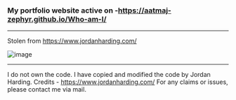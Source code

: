 ### My portfolio website active on -https://aatmaj-zephyr.github.io/Who-am-I/

---

Stolen from https://www.jordanharding.com/

![image](https://user-images.githubusercontent.com/83284294/150624724-eab5f669-4661-4fbe-b24a-5252b607f861.png)

---

I do not own the code. I have copied and modified the code by Jordan Harding. Credits - https://www.jordanharding.com/
For any claims or issues, please contact me via mail.
